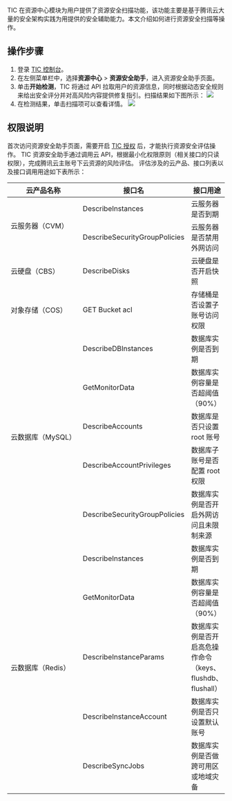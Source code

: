 TIC 在资源中心模块为用户提供了资源安全扫描功能，该功能主要是基于腾讯云大量的安全架构实践为用提供的安全辅助能力。本文介绍如何进行资源安全扫描等操作。

## 操作步骤

1. 登录 [TIC 控制台](https://console.cloud.tencent.com/tic)。
2. 在左侧菜单栏中，选择**资源中心** > **资源安全助手**，进入资源安全助手页面。
3. 单击**开始检测**，TIC 将通过 API 拉取用户的资源信息，同时根据动态安全规则来给出安全评分并对高风险内容提供修复指引。扫描结果如下图所示：
   ![](https://main.qcloudimg.com/raw/f61250d7025f822c1a04eefcee1cd8de.png)
4. 在检测结果，单击扫描项可以查看详情。
   ![](https://main.qcloudimg.com/raw/4056bfc54cd0034d1b940e2a4e19ca6c.png)

## 权限说明

首次访问资源安全助手页面，需要开启 [TIC 授权](https://cloud.tencent.com/document/product/1213/42782#tic-.E6.8E.88.E6.9D.83) 后，才能执行资源安全评估操作。
TIC 资源安全助手通过调用云 API，根据最小化权限原则（相关接口的只读权限），完成腾讯云主账号下云资源的风险评估。
评估涉及的云产品、接口列表以及接口调用用途如下表所示：


<table>
<thead>
<tr>
<th nowrap="nowrap">云产品名称</th>
<th>接口名</th>
<th>接口用途</th>
</tr>
</thead>
<tbody><tr>
<td rowspan=2 nowrap="nowrap">云服务器（CVM）</td>
<td>DescribeInstances</td>
<td>云服务器是否到期</td>
</tr>
<tr>
<td>DescribeSecurityGroupPolicies</td>
<td>云服务器是否禁用外网访问</td>
</tr>
<tr>
<td>云硬盘（CBS）</td>
<td>DescribeDisks</td>
<td>云硬盘是否开启快照</td>
</tr>
<tr>
<td>对象存储（COS）</td>
<td>GET Bucket acl</td>
<td>存储桶是否设置子账号访问权限</td>
</tr>
<tr>
<td rowspan=5 nowrap="nowrap">云数据库（MySQL）</td>
<td>DescribeDBInstances</td>
<td>数据库实例是否到期</td>
</tr>
<tr>
<td>GetMonitorData</td>
<td>数据库实例容量是否超阈值（90%）</td>
</tr>
<tr>
<td>DescribeAccounts</td>
<td>数据库是否只设置 root 账号</td>
</tr>
<tr>
<td>DescribeAccountPrivileges</td>
<td>数据库子账号是否配置 root 权限</td>
</tr>
<tr>
<td>DescribeSecurityGroupPolicies</td>
<td>数据库实例是否开启外网访问且未限制来源</td>
</tr>
<tr>
<td rowspan=5>云数据库（Redis）</td>
<td>DescribeInstances</td>
<td>数据库实例是否到期</td>
</tr>
<tr>
<td>GetMonitorData</td>
<td>数据库实例容量是否超阈值（90%）</td>
</tr>
<tr>
<td>DescribeInstanceParams</td>
<td>数据库实例是否开启高危操作命令（keys、flushdb、flushall）</td>
</tr>
<tr>
<td>DescribeInstanceAccount</td>
<td>数据库实例是否只设置默认账号</td>
</tr>
<tr>
<td>DescribeSyncJobs</td>
<td>数据库实例是否做跨可用区或地域灾备</td>
</tr>
</tbody></table>


